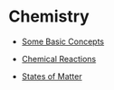 # Chemistry

- [Some Basic Concepts](./some-basic-concepts/index.html)

- [Chemical Reactions](./chemical-reactions/index.html)

- [States of Matter](./states-of-matter/index.html)
